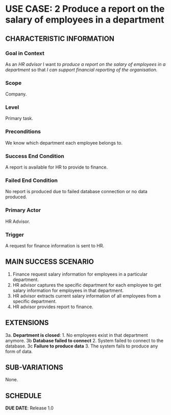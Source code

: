 # USE CASE: 2 Produce a report on the salary of employees in a department

## CHARACTERISTIC INFORMATION

### Goal in Context

As an *HR advisor* I want *to produce a report on the salary of employees in a department* so that *I can support financial reporting of the organisation.*

### Scope

Company.

### Level

Primary task.

### Preconditions

We know which department each employee belongs to.

### Success End Condition

A report is available for HR to provide to finance.

### Failed End Condition

No report is produced due to failed database connection or no data produced.

### Primary Actor

HR Advisor.

### Trigger

A request for finance information is sent to HR.

## MAIN SUCCESS SCENARIO

1. Finance request salary information for employees in a particular department.
2. HR advisor captures the specific department for each employee to get salary information for employees in that department.
3. HR advisor extracts current salary information of all employees from a specific department.
4. HR advisor provides report to finance.

## EXTENSIONS

3a. **Department is closed**:
    1. No employees exist in that department anymore.
3b **Database failed to connect**
    2. System failed to connect to the database.
3c **Failure to produce data** 
    3. The system fails to produce any form of data.

## SUB-VARIATIONS

None.

## SCHEDULE

**DUE DATE**: Release 1.0
